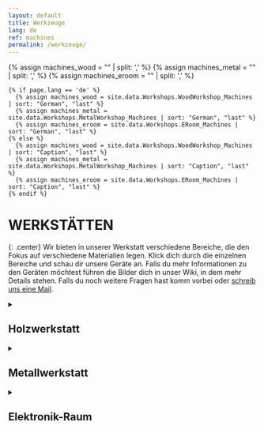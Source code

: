 ```yaml
---
layout: default
title: Werkzeuge
lang: de
ref: machines
permalink: /werkzeuge/
---
```


{% assign machines_wood = "" | split: ',' %}
{% assign machines_metal = "" | split: ',' %}
{% assign machines_eroom = "" | split: ',' %}

    {% if page.lang == 'de' %}
      {% assign machines_wood = site.data.Workshops.WoodWorkshop_Machines | sort: "German", "last" %}
      {% assign machines_metal = site.data.Workshops.MetalWorkshop_Machines | sort: "German", "last" %}
      {% assign machines_eroom = site.data.Workshops.ERoom_Machines | sort: "German", "last" %}
    {% else %}
      {% assign machines_wood = site.data.Workshops.WoodWorkshop_Machines | sort: "Caption", "last" %}
      {% assign machines_metal = site.data.Workshops.MetalWorkshop_Machines | sort: "Caption", "last" %}
      {% assign machines_eroom = site.data.Workshops.ERoom_Machines | sort: "Caption", "last" %}
    {% endif %}

# WERKSTÄTTEN
{: .center}
Wir bieten in unserer Werkstatt verschiedene Bereiche, die den Fokus auf verschiedene Materialien legen. Klick dich durch die einzelnen Bereiche und schau dir unsere Geräte an. Falls du mehr Informationen zu den Geräten möchtest führen die Bilder dich in unser Wiki, in dem mehr Details stehen. Falls du noch weitere Fragen hast komm vorbei oder [schreib uns eine Mail](/kontakt).

<details>
<summary>
<h2>Holzwerkstatt</h2>
</summary>
<div class="machines">
{% for machine in machines_wood %}
  <div class="machine-container">
    <a class="machine-image" href = "{{machine['MachineTypeUrl']}}">
      <img src="{{ machine['Image'] | replace: 'File:', 'Special:Redirect/file/' | append: '?width=400%26height=400' }}">
    </a>
    <b class="machine-name">{% if page.lang == 'de' %}{{machine["German"]}}{% else %}{{machine["Caption"]}}{% endif %}</b>
  </div>
{% endfor %}
</div>
</details>

<details>
<summary>
<h2>Metallwerkstatt</h2>
</summary>
<div class="machines">
{% for machine in machines_metal %}
  <div class="machine-container">
    <a class="machine-image" href = "{{machine['MachineTypeUrl']}}">
      <img src="{{ machine['Image'] | replace: 'File:', 'Special:Redirect/file/' | append: '?width=400%26height=400' }}">
    </a>
    <b class="machine-name">{% if page.lang == 'de' %}{{machine["German"]}}{% else %}{{machine["Caption"]}}{% endif %}</b>
  </div>
{% endfor %}
</div>
</details>

<details>
<summary>
<h2>Elektronik-Raum</h2>
</summary>
<div class="machines">
{% for machine in machines_eroom %}
  <div class="machine-container">
    <a class="machine-image" href = "{{machine['MachineTypeUrl']}}">
      <img src="{{ machine['Image'] | replace: 'File:', 'Special:Redirect/file/' | append: '?width=400%26height=400' }}">
    </a>
    <b class="machine-name">{% if page.lang == 'de' %}{{machine["German"]}}{% else %}{{machine["Caption"]}}{% endif %}</b>
  </div>
{% endfor %}
</div>
</details>